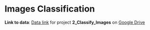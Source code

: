 # Images Classification


**Link to data**: [Data link](https://drive.google.com/drive/folders/1HBrvWEK3e0ttlAlzol-LY0ebhhtwEH4r?usp=sharing) for project  **2_Classify_Images** on [Google Drive](https://drive.google.com/drive/folders/1HBrvWEK3e0ttlAlzol-LY0ebhhtwEH4r?usp=sharing)